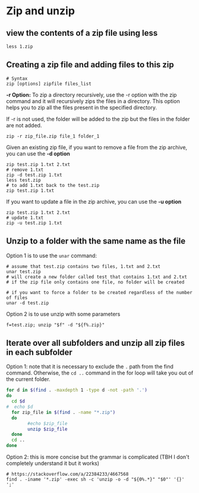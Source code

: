 # Zip and unzip

## view the contents of a zip file using less

```
less 1.zip
```

## Creating a zip file and adding files to this zip

```
# Syntax
zip [options] zipfile files_list
```

**-r Option:** To zip a directory recursively, use the -r option with the zip command and it will recursively zips the files in a directory. This option helps you to zip all the files present in the specified directory.

If -r is not used, the folder will be added to the zip but the files in the folder are not added.

```
zip -r zip_file.zip file_1 folder_1
```

Given an existing zip file, if you want to remove a file from the zip archive, you can use the **-d option**

```
zip test.zip 1.txt 2.txt
# remove 1.txt
zip -d test.zip 1.txt
less test.zip
# to add 1.txt back to the test.zip
zip test.zip 1.txt
```

If you want to update a file in the zip archive, you can use the **-u option**

```
zip test.zip 1.txt 2.txt
# update 1.txt
zip -u test.zip 1.txt
```

## Unzip to a folder with the same name as the file

Option 1 is to use the `unar` command:

```
# assume that test.zip contains two files, 1.txt and 2.txt
unar test.zip
# will create a new folder called test that contains 1.txt and 2.txt
# if the zip file only contains one file, no folder will be created

# if you want to force a folder to be created regardless of the number of files
unar -d test.zip
```

Option 2 is to use unzip with some parameters

```
f=test.zip; unzip "$f" -d "${f%.zip}"
```

## Iterate over all subfolders and unzip all zip files in each subfolder

Option 1: note that it is necessary to exclude the `.` path from the find command. Otherwise, the `cd ..` command in the for loop will take you out of the current folder.

```bash
for d in $(find . -maxdepth 1 -type d -not -path '.')
do
  cd $d
#  echo $d
  for zip_file in $(find . -name "*.zip")
  do
        #echo $zip_file
        unzip $zip_file
  done
  cd ..
done
```

Option 2: this is more concise but the grammar is complicated (TBH I don't completely understand it but it works)

```
# https://stackoverflow.com/a/22384233/4667568
find . -iname '*.zip' -exec sh -c 'unzip -o -d "${0%.*}" "$0"' '{}' ';'
```

